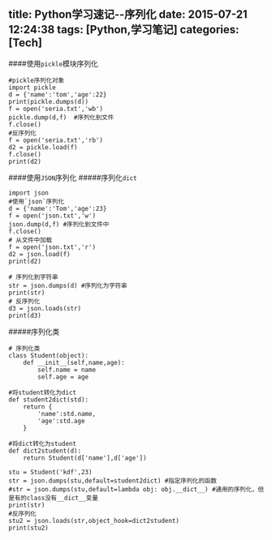 title: Python学习速记--序列化
date: 2015-07-21 12:24:38
tags: [Python,学习笔记]
categories: [Tech]
---
####使用`pickle`模块序列化
```
#pickle序列化对象
import pickle
d = {'name':'tom','age':22}
print(pickle.dumps(d))
f = open('seria.txt','wb')
pickle.dump(d,f)  #序列化到文件
f.close()
#反序列化
f = open('seria.txt','rb')
d2 = pickle.load(f)
f.close()
print(d2)
```

<!--more-->

####使用`JSON`序列化
#####序列化`dict`
```
import json
#使用`json`序列化
d = {'name':'Tom','age':23}
f = open('json.txt','w')
json.dump(d,f) #序列化到文件中
f.close()
# 从文件中加载
f = open('json.txt','r')
d2 = json.load(f)
print(d2)

# 序列化到字符串 
str = json.dumps(d) #序列化为字符串
print(str)
# 反序列化
d3 = json.loads(str)
print(d3)
```
#####序列化类
```
# 序列化类
class Student(object):
	def __init__(self,name,age):
		self.name = name
		self.age = age

#将student转化为dict
def student2dict(std):
	return {
		'name':std.name,
		'age':std.age
	}

#将dict转化为student
def dict2student(d):
	return Student(d['name'],d['age'])

stu = Student('kdf',23)
str = json.dumps(stu,default=student2dict) #指定序列化的函数
#str = json.dumps(stu,default=lambda obj: obj.__dict__) #通用的序列化，但是有的class没有__dict__变量
print(str)
#反序列化
stu2 = json.loads(str,object_hook=dict2student)
print(stu2)
```
